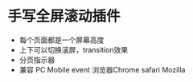 # 手写全屏滚动插件
- 每个页面都是一个屏幕高度
- 上下可以切换滚屏，transition效果
- 分页指示器
- 兼容 PC Mobile event 浏览器Chrome safari Mozilla